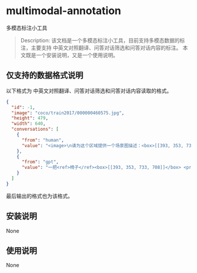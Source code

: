 # multimodal-annotation
多模态标注小工具

> Description: 该文档是一个多模态标注小工具，目前支持多模态数据的标注，主要支持 中英文对照翻译、问答对话筛选和问答对话内容的标注。
本文既是一个安装说明，又是一个使用说明。

## 仅支持的数据格式说明
以下格式为 中英文对照翻译、问答对话筛选和问答对话内容读取的格式。
```json
{
  "id": -1,
  "image": "coco/train2017/000000460575.jpg",
  "height": 479,
  "width": 640,
  "conversations": [
    {
      "from": "human",
      "value": "<image>\n请为这个区域提供一个场景图描述：<box>[[393, 353, 733, 708]]</box>。"
    },
    {
      "from": "gpt",
      "value": "一把<ref>椅子</ref><box>[[393, 353, 733, 708]]</box> <pred>位于</pred><box>[[393, 353, 733, 708]]</box><box>[[171, 689, 919, 870]]</box> 餐桌<ref>上</ref><box>[[171, 689, 870]]</box>。"
    }
  ]
}
```
最后输出的格式也为该格式。

## 安装说明
None


## 使用说明
None

